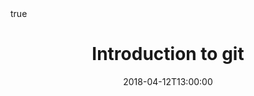 ---
title: Introduction to git
event: Infomath - Seminar on computer tools for mathematician
event_url: 'https://infomath.gitlab.io'

location: 'Laboratoire Jacques-Louis Lions, Sorbonne Université, Paris, France'

abstract: ''
summary: ''


# Talk start and end times.
#   End time can optionally be hidden by prefixing the line with `#`.
date: "2018-04-12T13:00:00"
date_end: ""
all_day: true

# Schedule page publish date (NOT talk date).
publishDate: "2018-10-24T00:00:00"

authors: []
tags:
  - git

categories: 
  - other

# Is this a featured talk? (true/false)
featured: false
projects:
  - computer tools

url_pdf: ''
url_slides: ''
url_video: ''
url_code: ''
math: true

---